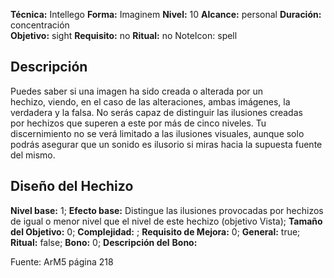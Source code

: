 
**Técnica:** Intellego
**Forma:** Imaginem
**Nivel:** 10
**Alcance:** personal 
**Duración:** concentración  
**Objetivo:** sight
**Requisito:** no
**Ritual:** no
NoteIcon: spell




## Descripción 
<p>Puedes saber si una imagen ha sido creada o alterada por un hechizo, viendo, en el caso de las alteraciones, ambas imágenes, la verdadera y la falsa. No serás capaz de distinguir las ilusiones creadas por hechizos que superen a este por más de cinco niveles. Tu discernimiento no se verá limitado a las ilusiones visuales, aunque solo podrás asegurar que un sonido es ilusorio si miras hacia la supuesta fuente del mismo.</p>

## Diseño del Hechizo 

**Nivel base:** 1; **Efecto base:** Distingue las ilusiones provocadas por hechizos de igual o menor nivel que el nivel de este hechizo (objetivo Vista);  **Tamaño del **Objetivo:**** 0; **Complejidad:** ; **Requisito de Mejora:** 0; **General:** true; **Ritual:** false; **Bono:** 0; **Descripción del** **Bono:** 

Fuente: ArM5 página 218